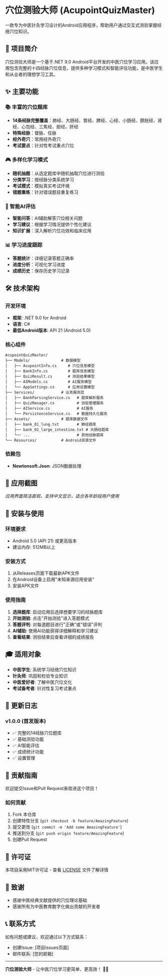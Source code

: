 # 穴位测验大师 (AcupointQuizMaster)

一款专为中医针灸学习设计的Android应用程序，帮助用户通过交互式测验掌握经络穴位知识。

## 🎯 项目简介

穴位测验大师是一个基于.NET 9.0 Android平台开发的中医穴位学习应用。该应用包含完整的十四经脉穴位信息，提供多种学习模式和智能评估功能，是中医学生和从业者的理想学习工具。

## ✨ 主要功能

### 📚 丰富的穴位题库
- **14条经脉完整覆盖**：肺经、大肠经、胃经、脾经、心经、小肠经、膀胱经、肾经、心包经、三焦经、胆经、肝经
- **特殊经脉**：督脉、任脉
- **经外奇穴**：常用经外奇穴
- **考试要点**：针对性考试重点穴位

### 🎮 多样化学习模式
- **随机抽题**：从选定题库中随机抽取穴位进行测验
- **分类学习**：按经脉分类系统学习
- **考试模式**：模拟真实考试环境
- **错题重练**：针对错误题目重复练习

### 🤖 智能AI评估
- **智能问答**：AI辅助解答穴位相关问题
- **学习建议**：根据学习情况提供个性化建议
- **知识扩展**：深入解析穴位功效和临床应用

### 📊 学习进度跟踪
- **答题统计**：详细记录答题正确率
- **进度分析**：可视化学习进度
- **成绩历史**：保存历史学习记录

## 🛠️ 技术架构

### 开发环境
- **框架**: .NET 9.0 for Android
- **语言**: C#
- **最低Android版本**: API 21 (Android 5.0)

### 核心组件
```
AcupointQuizMaster/
├── Models/              # 数据模型
│   ├── AcupointInfo.cs     # 穴位信息模型
│   ├── BankInfo.cs         # 题库信息模型
│   ├── QuizResult.cs       # 测验结果模型
│   ├── AIModels.cs         # AI服务模型
│   └── AppSettings.cs      # 应用设置模型
├── Services/            # 业务服务层
│   ├── BankParsingService.cs   # 题库解析服务
│   ├── QuizManager.cs          # 测验管理服务
│   ├── AIService.cs            # AI服务
│   └── PersistenceService.cs   # 数据持久化服务
├── Assets/              # 题库数据文件
│   ├── bank_01_lung.txt        # 肺经题库
│   ├── bank_02_large_intestine.txt # 大肠经题库
│   └── ...                     # 其他经脉题库
└── Resources/           # Android资源文件
```

### 依赖包
- **Newtonsoft.Json**: JSON数据处理

## 📱 应用截图

*应用界面简洁直观，支持中文显示，适合各年龄段用户使用*

## 🚀 安装与使用

### 环境要求
- Android 5.0 (API 21) 或更高版本
- 建议内存: 512MB以上

### 安装方式
1. 从Releases页面下载最新APK文件
2. 在Android设备上启用"未知来源应用安装"
3. 安装APK文件

### 使用指南
1. **选择题库**: 启动应用后选择想要学习的经脉题库
2. **开始测验**: 点击"开始测验"进入答题模式
3. **答题评判**: 对每道题目进行"正确"或"错误"评判
4. **AI辅助**: 使用AI功能获得详细解释和学习建议
5. **查看结果**: 测验结束后查看详细的成绩报告

## 🎓 适用对象

- **中医学生**: 系统学习经络穴位知识
- **针灸师**: 巩固和检验专业知识
- **中医爱好者**: 了解中医穴位文化
- **考试备考者**: 针对性复习考试重点

## 🔄 更新日志

### v1.0.0 (首发版本)
- ✅ 完整的14经脉穴位题库
- ✅ 基础测验功能
- ✅ AI智能评估
- ✅ 成绩统计功能
- ✅ 设置管理

## 🤝 贡献指南

欢迎提交Issue和Pull Request来改进这个项目！

### 如何贡献
1. Fork 本仓库
2. 创建特性分支 (`git checkout -b feature/AmazingFeature`)
3. 提交更改 (`git commit -m 'Add some AmazingFeature'`)
4. 推送到分支 (`git push origin feature/AmazingFeature`)
5. 创建Pull Request

## 📄 许可证

本项目采用MIT许可证 - 查看 [LICENSE](LICENSE) 文件了解详情

## 🙏 致谢

- 感谢中医经典文献提供的穴位理论基础
- 感谢所有为中医教育数字化做出贡献的开发者

## 📞 联系方式

如有问题或建议，欢迎通过以下方式联系：

- 创建Issue: [项目Issues页面]
- 邮件联系: [您的邮箱]

---

**穴位测验大师** - 让中医穴位学习更简单、更高效！ 🌿✨